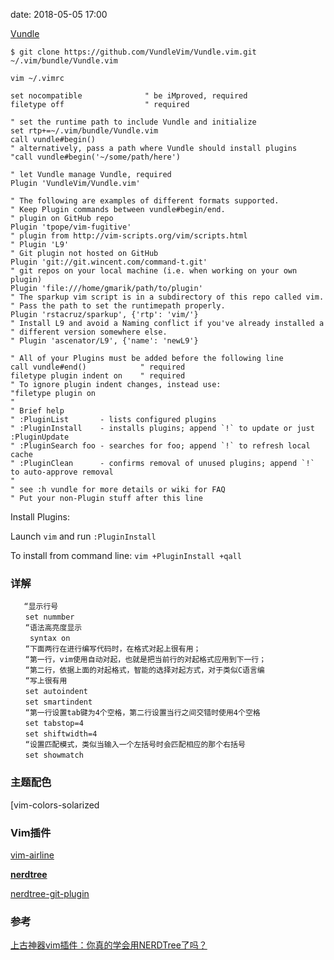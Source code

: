 date: 2018-05-05 17:00



[Vundle](http://github.com/VundleVim/Vundle.vim)

```shell
$ git clone https://github.com/VundleVim/Vundle.vim.git ~/.vim/bundle/Vundle.vim
```

```
vim ~/.vimrc

set nocompatible              " be iMproved, required
filetype off                  " required

" set the runtime path to include Vundle and initialize
set rtp+=~/.vim/bundle/Vundle.vim
call vundle#begin()
" alternatively, pass a path where Vundle should install plugins
"call vundle#begin('~/some/path/here')

" let Vundle manage Vundle, required
Plugin 'VundleVim/Vundle.vim'

" The following are examples of different formats supported.
" Keep Plugin commands between vundle#begin/end.
" plugin on GitHub repo
Plugin 'tpope/vim-fugitive'
" plugin from http://vim-scripts.org/vim/scripts.html
" Plugin 'L9'
" Git plugin not hosted on GitHub
Plugin 'git://git.wincent.com/command-t.git'
" git repos on your local machine (i.e. when working on your own plugin)
Plugin 'file:///home/gmarik/path/to/plugin'
" The sparkup vim script is in a subdirectory of this repo called vim.
" Pass the path to set the runtimepath properly.
Plugin 'rstacruz/sparkup', {'rtp': 'vim/'}
" Install L9 and avoid a Naming conflict if you've already installed a
" different version somewhere else.
" Plugin 'ascenator/L9', {'name': 'newL9'}

" All of your Plugins must be added before the following line
call vundle#end()            " required
filetype plugin indent on    " required
" To ignore plugin indent changes, instead use:
"filetype plugin on
"
" Brief help
" :PluginList       - lists configured plugins
" :PluginInstall    - installs plugins; append `!` to update or just :PluginUpdate
" :PluginSearch foo - searches for foo; append `!` to refresh local cache
" :PluginClean      - confirms removal of unused plugins; append `!` to auto-approve removal
"
" see :h vundle for more details or wiki for FAQ
" Put your non-Plugin stuff after this line
```

Install Plugins:

Launch `vim` and run `:PluginInstall`

To install from command line: `vim +PluginInstall +qall`

### 详解

```
   “显示行号
　　set nummber
　　“语法高亮度显示
　　 syntax on 
　　“下面两行在进行编写代码时，在格式对起上很有用；
　　“第一行，vim使用自动对起，也就是把当前行的对起格式应用到下一行；
　　“第二行，依据上面的对起格式，智能的选择对起方式，对于类似C语言编
　　“写上很有用
　　set autoindent
　　set smartindent
　　“第一行设置tab键为4个空格，第二行设置当行之间交错时使用4个空格
　　set tabstop=4
　　set shiftwidth=4
　　“设置匹配模式，类似当输入一个左括号时会匹配相应的那个右括号
　　set showmatch
```

### 主题配色

[vim-colors-solarized

### Vim插件

[vim-airline](https://github.com/vim-airline/vim-airline)

[**nerdtree**](https://github.com/scrooloose/nerdtree)

[nerdtree-git-plugin](https://github.com/Xuyuanp/nerdtree-git-plugin)

### 参考

[上古神器vim插件：你真的学会用NERDTree了吗？](https://www.jianshu.com/p/3066b3191cb1)